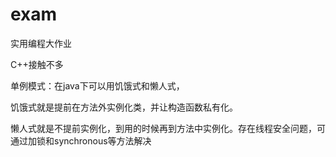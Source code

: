 # exam
实用编程大作业

C++接触不多

单例模式：在java下可以用饥饿式和懒人式，

饥饿式就是提前在方法外实例化类，并让构造函数私有化。

懒人式就是不提前实例化，到用的时候再到方法中实例化。存在线程安全问题，可通过加锁和synchronous等方法解决

